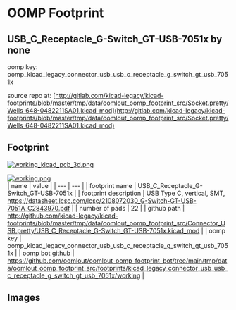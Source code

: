 # OOMP Footprint  
## USB_C_Receptacle_G-Switch_GT-USB-7051x  by none  
  
oomp key: oomp_kicad_legacy_connector_usb_usb_c_receptacle_g_switch_gt_usb_7051x  
  
source repo at: [http://gitlab.com/kicad-legacy/kicad-footprints/blob/master/tmp/data/oomlout_oomp_footprint_src/Socket.pretty/Wells_648-0482211SA01.kicad_mod](http://gitlab.com/kicad-legacy/kicad-footprints/blob/master/tmp/data/oomlout_oomp_footprint_src/Socket.pretty/Wells_648-0482211SA01.kicad_mod)  
## Footprint  
  
[![working_kicad_pcb_3d.png](working_kicad_pcb_3d_600.png)](working_kicad_pcb_3d.png)  
  
[![working.png](working_600.png)](working.png)  
| name | value | 
| --- | --- | 
| footprint name | USB_C_Receptacle_G-Switch_GT-USB-7051x | 
| footprint description | USB Type C, vertical, SMT, https://datasheet.lcsc.com/lcsc/2108072030_G-Switch-GT-USB-7051A_C2843970.pdf | 
| number of pads | 22 | 
| github path | http://github.com/kicad-legacy/kicad-footprints/blob/master/tmp/data/oomlout_oomp_footprint_src/Connector_USB.pretty/USB_C_Receptacle_G-Switch_GT-USB-7051x.kicad_mod | 
| oomp key | oomp_kicad_legacy_connector_usb_usb_c_receptacle_g_switch_gt_usb_7051x | 
| oomp bot github | https://github.com/oomlout/oomlout_oomp_footprint_bot/tree/main/tmp/data/oomlout_oomp_footprint_src/footprints/kicad_legacy_connector_usb_usb_c_receptacle_g_switch_gt_usb_7051x/working | 
## Images  
